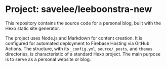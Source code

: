 # Project: savelee/leeboonstra-new

This repository contains the source code for a personal blog, built with the Hexo static site generator.

The project uses Node.js and Markdown for content creation. It is configured for automated deployment to Firebase Hosting via GitHub Actions. The structure, with its `_config.yml`, `source/_posts`, and `themes` directories, is characteristic of a standard Hexo project. The main purpose is to serve as a personal website or blog.
